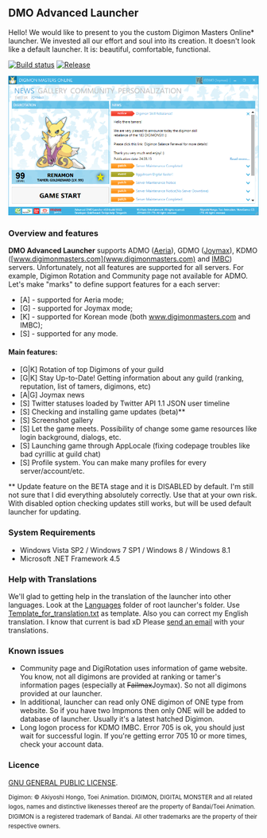 ## DMO Advanced Launcher

Hello! We would like to present to you the custom Digimon Masters Online\* launcher. We invested all our effort and soul into its creation. It doesn't look like a default launcher. It is: beautiful, comfortable, functional.

[![Build status](https://ci.appveyor.com/api/projects/status/7iucftekgn7frt25?svg=true)](https://ci.appveyor.com/project/GoldRenard/dmoadvancedlauncher)
[![Release](https://img.shields.io/github/release/GoldRenard/DMOAdvancedLauncher.svg?style=flat-square)](https://github.com/GoldRenard/DMOAdvancedLauncher/releases/latest)

![preview](https://raw.githubusercontent.com/GoldRenard/DMOAdvancedLauncher/prerelease/Shared/Assets/preview.png)

### Overview and features
**DMO Advanced Launcher** supports ADMO ([Aeria](http://www.aeriagames.com/playnow/dmus/)), GDMO ([Joymax](http://www.joymax.com/dmo/)), KDMO ([www.digimonmasters.com](www.digimonmasters.com) and [IMBC](http://dm.imbc.com/)) servers. Unfortunately, not all features are supported for all servers. For example, Digimon Rotation and Community page not available for ADMO.
Let's make "marks" to define support features for a each server:

- [A] - supported for Aeria mode;
- [G] - supported for Joymax mode;
- [K] - supported for Korean mode (both www.digimonmasters.com and IMBC);
- [S] - supported for any mode.

#### Main features:
- [G|K] Rotation of top Digimons of your guild
- [G|K] Stay Up-to-Date! Getting information about any guild (ranking, reputation, list of tamers, digimons, etc)
- [A|G] Joymax news
- [S] Twitter statuses loaded by Twitter API 1.1 JSON user timeline
- [S] Checking and installing game updates (beta)\*\*
- [S] Screenshot gallery
- [S] Let the game meets. Possibility of change some game resources like login background, dialogs, etc.
- [S] Launching game through AppLocale (fixing codepage troubles like bad cyrillic at guild chat)
- [S] Profile system. You can make many profiles for every server/account/etc.

\*\* Update feature on the BETA stage and it is DISABLED by default. I'm still not sure that I did everything absolutely correctly. Use that at your own risk.
With disabled option checking updates still works, but will be used default launcher for updating.

### System Requirements
- Windows Vista SP2 / Windows 7 SP1 / Windows 8 / Windows 8.1
- Microsoft .NET Framework 4.5

### Help with Translations
We'll glad to getting help in the translation of the launcher into other languages. Look at the [Languages](https://github.com/GoldRenard/DMOAdvancedLauncher/tree/master/AdvancedLauncher/Languages) folder of root launcher's folder. Use [Template_for_translation.txt](https://github.com/GoldRenard/DMOAdvancedLauncher/blob/master/AdvancedLauncher/Languages/Template_for_translation.txt) as template. Also you can correct my English translation. I know that current is bad xD
Please [send an email](mailto:goldrenard@gmail.com) with your translations.

### Known issues
- Community page and DigiRotation uses information of game website. You know, not all digimons are provided at ranking or tamer's information pages (especially at ~~Failmax~~Joymax). So not all digimons provided at our launcher.
- In additional, launcher can read only ONE digimon of ONE type from website. So if you have two Impmons then only ONE will be added to database of launcher. Usually it's a latest hatched Digimon.
- Long logon process for KDMO IMBC. Error 705 is ok, you should just wait for successful login. If you're getting error 705 10 or more times, check your account data.

### Licence
[GNU GENERAL PUBLIC LICENSE](https://www.gnu.org/copyleft/gpl.html).

<sup>Digimon: © Akiyoshi Hongo, Toei Animation.
DIGIMON, DIGITAL MONSTER and all related logos, names and distinctive likenesses thereof are the property of Bandai/Toei Animation. DIGIMON is a registered trademark of Bandai. All other trademarks are the property of their respective owners.</sup>
